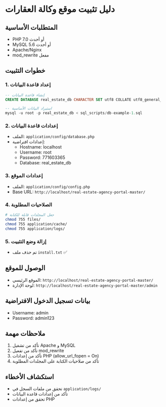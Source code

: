 # دليل تثبيت موقع وكالة العقارات

## المتطلبات الأساسية
- PHP 7.0 أو أحدث
- MySQL 5.6 أو أحدث
- Apache/Nginx
- mod_rewrite مفعل

## خطوات التثبيت

### 1. إعداد قاعدة البيانات
```sql
-- إنشاء قاعدة البيانات
CREATE DATABASE real_estate_db CHARACTER SET utf8 COLLATE utf8_general_ci;

-- استيراد البيانات الأساسية
mysql -u root -p real_estate_db < sql_scripts/db-example-1.sql
```

### 2. إعدادات قاعدة البيانات
- الملف: `application/config/database.php`
- إعدادات افتراضية:
  - Hostname: localhost
  - Username: root
  - Password: 771603365
  - Database: real_estate_db

### 3. إعدادات الموقع
- الملف: `application/config/config.php`
- Base URL: `http://localhost/real-estate-agency-portal-master/`

### 4. الصلاحيات المطلوبة
```bash
# جعل المجلدات قابلة للكتابة
chmod 755 files/
chmod 755 application/cache/
chmod 755 application/logs/
```

### 5. إزالة وضع التثبيت
- تم حذف ملف `install.txt` ✅

## الوصول للموقع
- الموقع الرئيسي: `http://localhost/real-estate-agency-portal-master/`
- لوحة الإدارة: `http://localhost/real-estate-agency-portal-master/admin`

## بيانات تسجيل الدخول الافتراضية
- Username: admin
- Password: admin123

## ملاحظات مهمة
1. تأكد من تشغيل Apache و MySQL
2. تأكد من تفعيل mod_rewrite
3. تأكد من إعدادات PHP (allow_url_fopen = On)
4. تأكد من صلاحيات الكتابة على المجلدات المطلوبة

## استكشاف الأخطاء
- تحقق من ملفات السجل في `application/logs/`
- تأكد من إعدادات قاعدة البيانات
- تحقق من إعدادات PHP 
